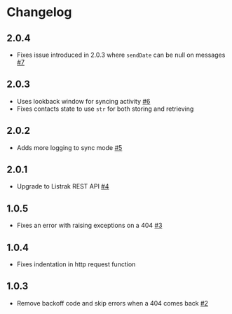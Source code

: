 # Changelog

## 2.0.4
  * Fixes issue introduced in 2.0.3 where `sendDate` can be null on messages [#7](https://github.com/singer-io/tap-listrak/pull/7)

## 2.0.3
  * Uses lookback window for syncing activity [#6](https://github.com/singer-io/tap-listrak/pull/6)
  * Fixes contacts state to use `str` for both storing and retrieving

## 2.0.2
  * Adds more logging to sync mode [#5](https://github.com/singer-io/tap-listrak/pull/5)

## 2.0.1
  * Upgrade to Listrak REST API [#4](https://github.com/singer-io/tap-listrak/pull/4)

## 1.0.5
  * Fixes an error with raising exceptions on a 404 [#3](https://github.com/singer-io/tap-listrak/pull/3)

## 1.0.4
  * Fixes indentation in http request function

## 1.0.3
  * Remove backoff code and skip errors when a 404 comes back [#2](https://github.com/singer-io/tap-listrak/pull/2)
